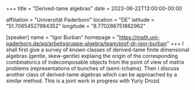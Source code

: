 +++
title = "Derived-tame algebras"
date = 2023-06-22T13:00:00-00:00

affiliation = "Universität Paderborn"
location = "DE"
latitude = "51.70654527984352"
longitude = "8.770286751862962"

[speaker]
  name = "Igor Burban"
  homepage = "https://math.uni-paderborn.de/ag/arbeitsgruppe-algebra/team/prof-dr-igor-burban"
+++
I shall first give a survey of known classes of derived-tame finite dimensional algebras (gentle, skew-gentle) explaing the origin of the corresponding combinatorics of indecomposable objects from the point of view of matrix problems (representations of bunches of (semi-)chains). Then I discuss another class of derived-tame algebras which can be approached by a similar method. This is a joint work in progress with Yuriy Drozd.


